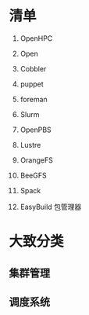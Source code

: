 # 清单



1. OpenHPC
2. Open
3. Cobbler
4. puppet

5. foreman

6. Slurm

7. OpenPBS

8. Lustre

9. OrangeFS
10. BeeGFS
11. Spack 
12. EasyBuild 包管理器





# 大致分类

## 集群管理

## 调度系统



